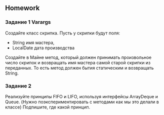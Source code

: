 ##  Homework

### Задание 1 Varargs
Создайте класс скрипка. Пусть у скрипки будут поля:
- String имя мастера,
- LocalDate дата производства

Создайте в Майне метод, который должен принимать произвольное число скрипок и возвращать имя мастера самой старой скрипки из переданных.
То есть метод должен бытия статическим и возвращать String.

### Задание 2
Реализуйте принципы FIFO и LIFO, используя интерфейсы ArrayDeque и Queue. (Нужно поэкспериментировать с методами как мы это делали в классе)
Подпишите, где какой принцип. 








